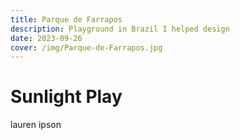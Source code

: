 ```yaml
---
title: Parque de Farrapos
description: Playground in Brazil I helped design
date: 2023-09-26
cover: /img/Parque-de-Farrapos.jpg
---
```


# Sunlight Play

lauren ipson
